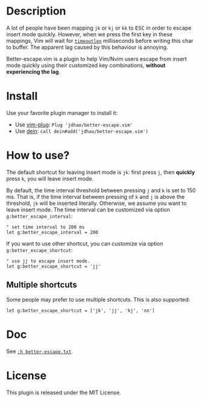# Description

A lot of people have been mapping `jk` or `kj` or `kk` to <kbd>ESC</kbd> in
order to escape insert mode quickly. However, when we press the first key in
these mappings, Vim will wait for [`timeoutlen`](https://neovim.io/doc/user/options.html#'timeoutlen')
milliseconds before writing this char to buffer. The apparent lag caused by
this behaviour is annoying.

Better-escape.vim is a plugin to help Vim/Nvim users escape from insert mode
quickly using their customized key combinations, **without experiencing the
lag**.

# Install

Use your favorite plugin manager to install it:

+ Use [vim-plug](https://github.com/junegunn/vim-plug): `Plug 'jdhao/better-escape.vim'`
+ Use [dein](https://github.com/Shougo/dein.vim): `call dein#add('jdhao/better-escape.vim')`

# How to use?

The default shortcut for leaving insert mode is `jk`: first press `j`, then
**quickly** press `k`, you will leave insert mode.

By default, the time interval threshold between pressing `j` and `k` is set to
150 ms. That is, if the time interval between pressing of `k` and `j` is above
the threshold, `jk` will be inserted literally. Otherwise, we assume you want
to leave insert mode. The time interval can be customized via option `g:better_escape_interval`:

```vim
" set time interval to 200 ms
let g:better_escape_interval = 200
```

If you want to use other shortcut, you can customize via option `g:better_escape_shortcut`:

```vim
" use jj to escape insert mode.
let g:better_escape_shortcut = 'jj'
```

## Multiple shortcuts

Some people may prefer to use multiple shortcuts. This is also supported:

```vim
let g:better_escape_shortcut = ['jk', 'jj', 'kj', 'лл']
```

# Doc

See [`:h better-escape.txt`](doc/better-escape.txt).

# License

This plugin is released under the MIT License.

